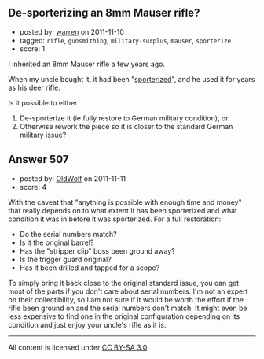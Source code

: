 ## De-sporterizing an 8mm Mauser rifle?

- posted by: [warren](https://stackexchange.com/users/-1/143-warren) on 2011-11-10
- tagged: `rifle`, `gunsmithing`, `military-surplus`, `mauser`, `sporterize`
- score: 1

I inherited an 8mm Mauser rifle a few years ago.

When my uncle bought it, it had been "[sporterized][1]", and he used it for years as his deer rifle.

Is it possible to either

1. De-sporterize it (ie fully restore to German military condition), or
2. Otherwise rework the piece so it is closer to the standard German military issue?


  [1]: https://www.google.com/search?q=sporterize%20mauser


## Answer 507

- posted by: [OldWolf](https://stackexchange.com/users/-1/111-oldwolf) on 2011-11-11
- score: 4

With the caveat that "anything is possible with enough time and money" that really depends on to what extent it has been sporterized and what condition it was in before it was sporterized. For a full restoration:

 - Do the serial numbers match? 
 - Is it the original barrel?
 - Has the "stripper clip" boss been ground away? 
 - Is the trigger guard original?
 - Has it been drilled and tapped for a scope? 

To simply bring it back close to the original standard issue, you can get most of the parts if you don't care about serial numbers. I'm not an expert on their collectibility, so I am not sure if it would be worth the effort if the rifle been ground on and the serial numbers don't match. It might even be less expensive to find one in the original configuration depending on its condition and just enjoy your uncle's rifle as it is.



---

All content is licensed under [CC BY-SA 3.0](https://creativecommons.org/licenses/by-sa/3.0/).
